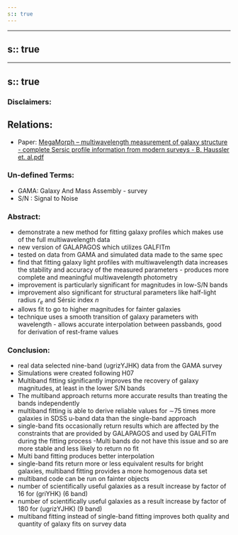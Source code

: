 ```yaml
---
s:: true
---
```

---
s:: true
---
---
s:: true
---
### Disclaimers:


## Relations:
- Paper: [MegaMorph – multiwavelength measurement of galaxy structure - complete Sersic profile information from modern surveys - B. Haussler et. al.pdf](../../../PDFs/MegaMorph%20%E2%80%93%20multiwavelength%20measurement%20of%20galaxy%20structure%20-%20complete%20Sersic%20profile%20information%20from%20modern%20surveys%20-%20B.%20Haussler%20et.%20al.pdf)

### Un-defined Terms:
- GAMA: Galaxy And Mass Assembly - survey
- S/N : Signal to Noise

### Abstract:

- demonstrate a new method for fitting galaxy profiles which makes use of the full multiwavelength data
- new version of GALAPAGOS which utilizes GALFITm
- tested on data from GAMA and simulated data made to the same spec
- find that fitting galaxy light profiles with multiwavelength data increases the stability and accuracy of the measured parameters - produces more complete and meaningful multiwavelength photometry
- improvement is particularly significant for magnitudes in low-S/N bands
- improvement also significant for structural parameters like half-light radius $r_e$ and Sérsic index $n$ 
- allows fit to go to higher magnitudes for fainter galaxies
- technique uses a smooth transition of galaxy parameters with wavelength - allows accurate interpolation between passbands, good for derivation of rest-frame values


### Conclusion:

- real data selected nine-band (ugrizYJHK) data from the GAMA survey
- Simulations were created following H07
- Multiband fitting significantly improves the recovery of galaxy magnitudes, at least in the lower S/N bands
- The multiband approach returns more accurate results than treating the bands independently
- multiband fitting is able to derive reliable values for ∼75 times more galaxies in SDSS u-band data than the single-band approach
- single-band fits occasionally return results which are affected by the constraints that are provided by GALAPAGOS and used by GALFITm during the fitting process -Multi bands do not have this issue and so are more stable and less likely to return no fit
- Multi band fitting produces better interpolation
- single-band fits return more or less equivalent results for bright galaxies, multiband fitting provides a more homogenous data set
- multiband code can be run on fainter objects
- number of scientifically useful galaxies as a result increase by factor of 16 for (griYHK) (6 band)
- number of scientifically useful galaxies as a result increase by factor of 180 for (ugrizYJHK) (9 band)
- multiband fitting instead of single-band fitting improves both quality and quantity of galaxy fits on survey data
